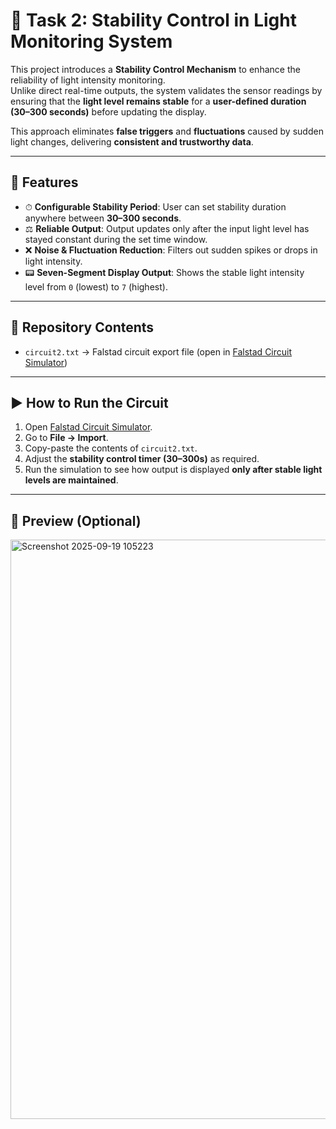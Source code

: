 # 🌟 Task 2: Stability Control in Light Monitoring System  

This project introduces a **Stability Control Mechanism** to enhance the reliability of light intensity monitoring.  
Unlike direct real-time outputs, the system validates the sensor readings by ensuring that the **light level remains stable** for a **user-defined duration (30–300 seconds)** before updating the display.  

This approach eliminates **false triggers** and **fluctuations** caused by sudden light changes, delivering **consistent and trustworthy data**.  

---

## 🔧 Features  
- ⏱ **Configurable Stability Period**: User can set stability duration anywhere between **30–300 seconds**.  
- ⚖️ **Reliable Output**: Output updates only after the input light level has stayed constant during the set time window.  
- ❌ **Noise & Fluctuation Reduction**: Filters out sudden spikes or drops in light intensity.  
- 📟 **Seven-Segment Display Output**: Shows the stable light intensity level from `0` (lowest) to `7` (highest).  

---

## 📂 Repository Contents  
- `circuit2.txt` → Falstad circuit export file (open in [Falstad Circuit Simulator](https://www.falstad.com/circuit/))  

---

## ▶️ How to Run the Circuit  
1. Open [Falstad Circuit Simulator](https://www.falstad.com/circuit/).  
2. Go to **File → Import**.  
3. Copy-paste the contents of `circuit2.txt`.  
4. Adjust the **stability control timer (30–300s)** as required.  
5. Run the simulation to see how output is displayed **only after stable light levels are maintained**.  

---

## 📸 Preview (Optional)  
<img width="1913" height="927" alt="Screenshot 2025-09-19 105223" src="https://github.com/user-attachments/assets/9101be2b-ee35-40c3-a2b8-c59c57434122" />
  


